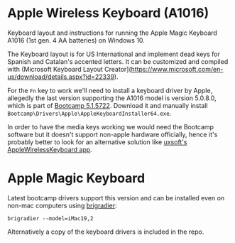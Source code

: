 # Apple Wireless Keyboard (A1016)

Keyboard layout and instructions for running the Apple Magic Keyboard A1016 (1st gen. 4 AA batteries) on Windows 10.

The Keyboard layout is for US International and implement dead keys for Spanish and Catalan's accented letters. It can be customized and compiled with (Microsoft Keyboard Layout Creator](https://www.microsoft.com/en-us/download/details.aspx?id=22339).

For the `Fn` key to work we'll need to install a keyboard driver by Apple, allegedly the last version
supporting the A1016 model is version 5.0.8.0, which is part of [Bootcamp 5.1.5722](https://support.apple.com/kb/DL1836). Download it and manually install `Bootcamp\Drivers\Apple\AppleKeyboardInstaller64.exe`.

In order to have the media keys working we would need the Bootcamp software but it doesn't support non-apple hardware officially, hence it's probably better to look for an alternative solution like
[uxsoft's AppleWirelessKeyboard app](https://github.com/uxsoft/AppleWirelessKeyboard).

# Apple Magic Keyboard 

Latest bootcamp drivers support this version and can be installed even on non-mac computers using [brigradier](https://github.com/timsutton/brigadier):

    brigradier --model=iMac19,2

Alternatively a copy of the keyboard drivers is included in the repo.
